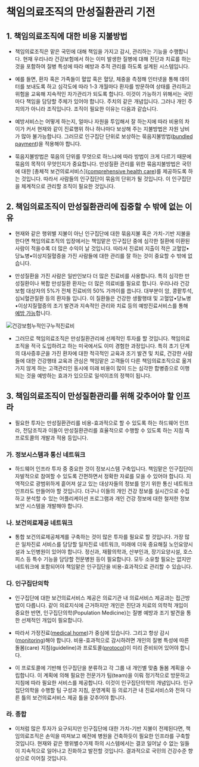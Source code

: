 # 책임의료조직의 만성질환관리 기전

## 1. 책임의료조직에 대한 비용 지불방법

* 책임의료조직은 맡은 국민에 대해 책임을 가지고 감시, 관리하는 기능을 수행합니다. 현재 우리나라 건강보험에서 하는 이미 발생한 질병에 대해 진단과 치료를 하는 것을 포함하여 질병 특성에 따라 예방과 추적 관리를 하도록 설계된 시스템입니다. 

* 예를 들면, 환자 혹은 가족들이 혈압 혹은 혈당, 체중을 측정해 인터넷을 통해 데이터를 보내도록 하고 심각도에 따라 1-3 개월마다 환자를 방문하여 상태를 관리하고 위험을 교육해 지속적인 자가관리가 되도록 합니다. 이것이 가능하기 위해서는 국민마다 책임을 담당할 주체가 있어야 합니다. 주치의 같은 개념입니다. 그러나 개인 주치의가 아니라 조직입니다. 조직이 필요한 이유는 다음과 같습니다. 

* 예방서비스는 어떻게 하는지, 얼마나 자원을 투입해서 잘 하는지에 따라 비용의 차이가 커서 현재와 같이 진료행위 하나 하나마다 보상해 주는 지불방법은 자원 낭비가 많아 불가능합니다. 그러므로 인구집단 단위로 보상하는 묶음지불방법([bundled payment](https://en.wikipedia.org/wiki/Bundled_payment))을 적용해야 합니다. 

* 묶음지불방법은 묶음의 단위를 무엇으로 하느냐에 따라 방법이 크게 다르기 때문에 묶음의 목적이 무엇인지가 중요합니다. 만성질환 관리를 위한 묶음지불방법은 국민에 대한 [총체적 보건의료서비스]([comprehensive health care](https://www.lawinsider.com/dictionary/comprehensive-healthcare))를 제공하도록 하는 것입니다. 따라서 사람들의 인구집단이 묶음의 단위가 될 것입니다. 이 인구집단을 체계적으로 관리할 조직이 필요한 것입니다.

## 2. 책임의료조직이 만성질환관리에 집중할 수 밖에 없는 이유

* 현재와 같은 행위별 지불이 아닌 인구집단에 대한 묶음지불 혹은 가치-기반 지불을 한다면 책임의료조직의 입장에서는 책임맡은 인구집단 중에 심각한 질환에 이환된 사람이 적을수록 더 많은 수익이 날 것입니다. 따라서 진료비 지출이 적은 고혈압•당뇨병•이상지질혈증을 가진 사람들에 대한 관리를 잘 하는 것이 중요할 수 밖에 없습니다. 

* 만성질환을 가진 사람은 일반인보다 더 많은 진료비를 사용합니다. 특히 심각한 만성질환이나 복합 만성질환 환자는 더 많은 의료비를 필요로 합니다. 우리나라 건강보험 대상자의 5%가 전체 진료비의 50% 가까이를 씁니다. 대부분이 암, 콩팥투석, 심뇌혈관질환 등의 환자들 입니다. 이 질환들은 건강한 생활행태 및 고혈압•당뇨병•이상지질혈증의 조기 발견과 지속적인 관리와 치료 등의 예방진료서비스를 통해 [예방 가능](</images/posts/비만_대사증후군_선행질환_결과질홤_사망.png>)합니다. 

![건강보험누적인구누적진료비](</images/posts/건강보험누적인구누적진료비.png>)

* 그러므로 책임의료조직은 만성질환관리에 선제적인 투자를 할 것입니다. 책임의료조직을 적극 도입하려고 하는 미국에서도 이미 경험한 과정입니다. 특히 초기 단계의 대사증후군을 가진 환자에 대한 적극적인 교육과 조기 발견 및 치료, 건강한 사람들에 대한 건강행태 교육과 관심은 책임맡은 고객들이 다른 책임의료조직으로 옮겨가지 않게 하는 고객관리인 동시에 미래 비용이 많이 드는 심각한 합병증으로 이행되는 것을 예방하는 효과가 있으므로 일석이조의 정책이 됩니다. 

## 3. 책임의료조직이 만성질환관리를 위해 갖추어야 할 인프라

* 필요한 투자는 만성질환관리를 비용-효과적으로 할 수 있도록 하는 하드웨어 인프라, 전담조직과 이들이 만성질환관리를 효율적으로 수행할 수 있도록 하는 지침 즉 프로토콜의 개발과 적용 등입니다. 

### 가. 정보시스템과 통신 네트워크

* 하드웨어 인프라 투자 중 중요한 것이 정보시스템 구축입니다. 책임맡은 인구집단이 자발적으로 참여할 수 있도록 간편하면서 정확한 자료를 모을 수 있어야 합니다. 지역적으로 광범위하게 흩어져 살고 있는 대상자들의 정보를 얻기 위한 통신 네트워크 인프라도 만들어야 할 것입니다. 더구나 이들의 개인 건강 정보를 실시간으로 수집하고 분석할 수 있는 어플리케이션 프로그램과 개인 건강 정보에 대한 철저한 정보 보안 시스템을 개발해야 합니다. 

### 나. 보건의료제공 네트워크

* 통합 보건의료제공체계를 구축하는 것이 많은 투자를 필요로 할 것입니다. 가장 많은 일차진료 서비스를 담당할 일차진료 네트워크, 미래에 더욱 중요해질 노인요양시설과 노인병원이 있어야 합니다. 정신과, 재활의학과, 산부인과, 장기요양시설, 호스피스 등 특수 기능을 담당할 전문병원 등이 필요합니다. 모두 소유할 필요는 없지만 네트워크에 포함되어야 책임맡은 인구집단을 비용-효과적으로 관리할 수 있습니다. 

### 다. 인구집단의학

* 인구집단에 대한 보건의료서비스 제공은 의료기관 내 의료서비스 제공과는 접근방법이 다릅니다. 같이 의료지식에 근거하지만 개인은 진단과 치료의 의학적 개입이 중요한 반면, 인구집단의학(Population Medicine)는 질병 예방과 조기 발견을 통한 선제적인 개입이 필요합니다. 

* 따라서 가정진료([medical home](<https://en.wikipedia.org/wiki/Medical_home>))가 중심에 있습니다. 그리고 항상 감시([monitoring](<https://en.wikipedia.org/wiki/Health_and_usage_monitoring_systems>))해야 합니다. 비용-효과적으로 감시하려면 개인의 질병 특성에 따른 돌봄(care) 지침(guideline)과 프로토콜([protocol](<https://en.wikipedia.org/wiki/Protocol_system>))이 미리 준비되어 있어야 합니다.

* 이 프로토콜에 기반해 인구집단을 분류하고 각 그룹 내 개인별 맞춤 돌봄 계획을 수립합니다. 이 계획에 의해 필요한 전문가가 팀(team)을 이뤄 정기적으로 방문하고 지침에 따라 필요한 서비스를 제공합니다. 이것이 인구집단의학의 개념입니다. 인구집단의학을 수행할 팀 구성과 지침, 운영계획 등 의료기관 내 진료서비스와 전혀 다른 틀의 보건의료서비스 제공 틀을 갖추어야 합니다.

### 라. 종합

* 이처럼 많은 투자가 요구되지만 인구집단에 대한 가치-기반 지불이 전제된다면, 책임의료조직은 손익을 따져보고 예전에 병원을 건축하듯이 필요한 인프라를 구축할 것입니다. 현재와 같은 행위별수가제 하의 시스템에서는 결코 일어날 수 없는 일들이 지속적으로 일어나고 진화하고 발전할 것입니다. 결과적으로 국민의 건강수준 향상으로 이어질 것입니다.

